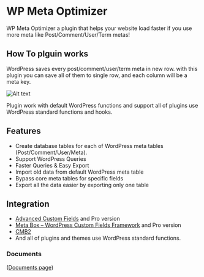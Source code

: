 # WP Meta Optimizer

WP Meta Optimizer a plugin that helps your website load faster if you use more meta like Post/Comment/User/Term metas!

## How To plguin works
WordPress saves every post/comment/user/term meta in new row. with this plugin you can save all of them to single row, and each column will be a meta key.

![Alt text](https://user-images.githubusercontent.com/7957513/187703875-90395dd2-c088-4481-b8a8-c56e269e0da3.png "WP Meta Table Vs WPMO Table")

Plugin work with default WordPress functions and support all of plugins use WordPress standard functions and hooks.

## Features
- Create database tables for each of WordPress meta tables (Post/Comment/User/Meta).
- Support WordPress Queries
- Faster Queries & Easy Export
- Import old data from default WordPress meta table
- Bypass core meta tables for specific fields
- Export all the data easier by exporting only one table

## Integration
- [Advanced Custom Fields](https://wordpress.org/plugins/advanced-custom-fields/) and Pro version
- [Meta Box – WordPress Custom Fields Framework](https://wordpress.org/plugins/meta-box/) and Pro version
- [CMB2](https://wordpress.org/plugins/cmb2/)
- And all of plugins and themes use WordPress standard functions.


### Documents
([Documents page](https://parsakafi.github.io/wp-meta-optimizer/))